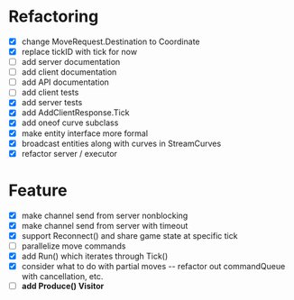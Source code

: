 # Refactoring

* [x] change MoveRequest.Destination to Coordinate
* [x] replace tickID with tick for now
* [ ] add server documentation
* [ ] add client documentation
* [ ] add API documentation
* [ ] add client tests
* [x] add server tests
* [x] add AddClientResponse.Tick
* [x] add oneof curve subclass
* [x] make entity interface more formal
* [x] broadcast entities along with curves in StreamCurves
* [x] refactor server / executor

# Feature
* [x] make channel send from server nonblocking
* [x] make channel send from server with timeout
* [x] support Reconnect() and share game state at specific tick
* [ ] parallelize move commands
* [x] add Run() which iterates through Tick()
* [x] consider what to do with partial moves -- refactor out commandQueue with cancellation, etc.
* [ ] **add Produce() Visitor**

